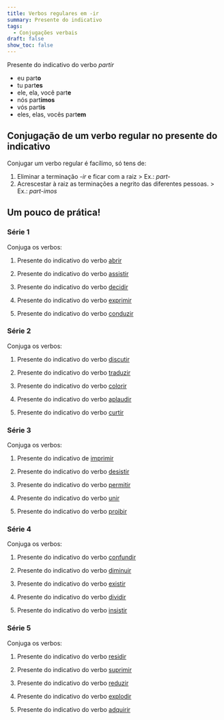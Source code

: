 ```yaml
---
title: Verbos regulares em -ir
summary: Presente do indicativo
tags:
  - Conjugações verbais
draft: false
show_toc: false
---
```

<article>
  
  Presente do indicativo do verbo *partir* 
- eu part**o**
- tu part**es**
- ele, ela, você part**e**
- nós part**imos**
- vós part**is**
- eles, elas, vocês part**em**

</article>

## Conjugação de um verbo regular no presente do indicativo

Conjugar um verbo regular é facílimo, só tens de:
1. Eliminar a terminação *-ir* e ficar com a raiz > Ex.: *part-*
2. Acrescestar à raiz as terminações a negrito das diferentes pessoas. > Ex.: *part-imos*

## Um pouco de prática!
 
### Série 1

Conjuga os verbos:

1. Presente do indicativo do verbo [abrir](https://www.verbos-portugueses.info/pt/praticar/tempos.html#147:abrir/1)

2. Presente do indicativo do verbo [assistir](https://www.verbos-portugueses.info/pt/praticar/tempos.html#428:assistir/1)

3. Presente do indicativo do verbo [decidir](https://www.verbos-portugueses.info/pt/praticar/tempos.html#180:decidir/1)

4. Presente do indicativo do verbo [exprimir](https://www.verbos-portugueses.info/pt/praticar/tempos.html#995:exprimir/1)
 
5. Presente do indicativo do verbo [conduzir](https://www.verbos-portugueses.info/pt/praticar/tempos.html#190:conduzir/1)


### Série 2

Conjuga os verbos:

1. Presente do indicativo do verbo [discutir](https://www.verbos-portugueses.info/pt/praticar/tempos.html#604:discutir/1)

2. Presente do indicativo do verbo [traduzir](https://www.verbos-portugueses.info/pt/praticar/tempos.html#216:traduzir/1)

3. Presente do indicativo do verbo [colorir](https://www.verbos-portugueses.info/pt/praticar/tempos.html#1309:colorir/1)

4. Presente do indicativo do verbo [aplaudir](https://www.verbos-portugueses.info/pt/praticar/tempos.html#1317:aplaudir/1)

5. Presente do indicativo do verbo [curtir](https://www.verbos-portugueses.info/pt/praticar/tempos.html#1306:curtir/1)


### Série 3

Conjuga os verbos:

1. Presente do indicativo de [imprimir](https://www.verbos-portugueses.info/pt/praticar/tempos.html#972:imprimir/1)

2. Presente do indicativo do verbo [desistir](https://www.verbos-portugueses.info/pt/praticar/tempos.html#889:desistir/1)

3. Presente do indicativo do verbo [permitir](https://www.verbos-portugueses.info/pt/praticar/tempos.html#332:permitir/1)

4. Presente do indicativo do verbo [unir](https://www.verbos-portugueses.info/pt/praticar/tempos.html#367:unir/1) 

5. Presente do indicativo do verbo [proibir](https://www.verbos-portugueses.info/pt/praticar/tempos.html#858:proibir/1)
   
### Série 4

Conjuga os verbos:

1. Presente do indicativo do verbo [confundir](https://www.verbos-portugueses.info/pt/praticar/tempos.html#900:confundir/1)

2. Presente do indicativo do verbo [diminuir](https://www.verbos-portugueses.info/pt/praticar/tempos.html#718:diminuir/1)

3. Presente do indicativo do verbo [existir](https://www.verbos-portugueses.info/pt/praticar/tempos.html#314:existir/1)

4. Presente do indicativo do verbo [dividir](https://www.verbos-portugueses.info/pt/praticar/tempos.html#585:dividir/1)

5. Presente do indicativo do verbo [insistir](https://www.verbos-portugueses.info/pt/praticar/tempos.html#360:insistir/1)

### Série 5

Conjuga os verbos:

1. Presente do indicativo do verbo [residir](https://www.verbos-portugueses.info/pt/praticar/tempos.html#855:residir/1)

2. Presente do indicativo do verbo [suprimir](https://www.verbos-portugueses.info/pt/praticar/tempos.html#1662:suprimir/1)

3. Presente do indicativo do verbo [reduzir](https://www.verbos-portugueses.info/pt/praticar/tempos.html#336:reduzir/1)

4. Presente do indicativo do verbo [explodir](https://www.verbos-portugueses.info/pt/praticar/tempos.html#1075:explodir/1)

5. Presente do indicativo do verbo [adquirir](https://www.verbos-portugueses.info/pt/praticar/tempos.html#633:adquirir/1)
